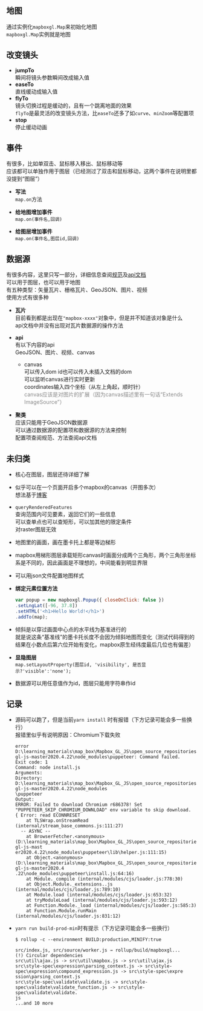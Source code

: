 ## 地图

通过实例化`mapboxgl.Map`来初始化地图  
`mapboxgl.Map`实例就是地图

## 改变镜头

- **jumpTo**  
  瞬间将镜头参数瞬间改成输入值
- **easeTo**  
  直线缓动成输入值
- **flyTo**  
  镜头切换过程是缓动的，且有一个跳离地面的效果  
  `flyTo`是最灵活的改变镜头方法，比`easeTo`还多了如`curve`、`minZoom`等配置项
- **stop**  
  停止缓动动画

## 事件

有很多，比如单双击、鼠标移入移出、鼠标移动等  
应该都可以单独作用于图层（已经测过了双击和鼠标移动，这两个事件在说明里都没提到“图层”）  

- **写法**  
  `map.on`方法  
- **给地图增加事件**  
    `map.on(事件名,回调)`
  
- **给图层增加事件**  
    `map.on(事件名,图层id,回调)`


## 数据源

有很多内容，这里只写一部分，详细信息查阅[规范](https://docs.mapbox.com/mapbox-gl-js/style-spec/sources/)及[api文档](https://www.mapbox.cn/mapbox-gl-js/api/#sources)  
可以用于图层，也可以用于地图  
有五种类型：矢量瓦片、栅格瓦片、GeoJSON、图片、视频  
使用方式有很多种

- **瓦片**  
  目前看到都是出现在`"mapbox-xxxx"`对象中，但是并不知道该对象是什么  
  api文档中并没有出现对瓦片数据源的操作方法

- **api**  
  有以下内容的api  
  GeoJSON、图片、视频、canvas  
  - canvas  
  可以传入dom id也可以传入未插入文档的dom  
    可以监听canvas进行实时更新  
    coordinates输入四个坐标（从左上角起，顺时针）  
    <span style='opacity: 0.5'>canvas应该是对图片的扩展（因为canvas描述里有一句话“Extends ImageSource”）</span>
  
- **聚类**  
  应该只能用于GeoJSON数据源  
  可以通过数据源的配置项和数据源的方法来控制  
  配置项查阅规范、方法查阅api文档

## 未归类

- 核心在图层，图层还待详细了解

- 似乎可以在一个页面开启多个mapbox的canvas（开图多次）  
  想法基于[博客](https://www.cnblogs.com/lilei2blog/p/8961564.html)
  
- `queryRenderedFeatures`  
  查询范围内可见要素，返回它们的一些信息  
  可以查单点也可以查矩形，可以加其他的限定条件  
  对raster图层无效
  
- 地图里的画面，画在墨卡托上都是等边梯形

- mapbox用梯形图层承载矩形canvas时画面分成两个三角形，两个三角形坐标系是不同的，因此画面是不理想的，中间能看到明显界限

- 可以用json文件配置地图样式

- **绑定元素位置方法**  

  ```javascript
  var popup = new mapboxgl.Popup({ closeOnClick: false })
  .setLngLat([-96, 37.8])
  .setHTML('<h1>Hello World!</h1>')
  .addTo(map);
  ```

- 倾斜是以穿过画面中心点的水平线为基准进行的  
  就是说这条“基准线”的墨卡托长度不会因为倾斜地图而变化（测试代码得到的结果在小数点后第六位开始有变化，mapbox原生经纬度最后几位也有偏差）
  
- **显隐图层**  
  `map.setLayoutProperty(图层id, 'visibility', 是否显示?'visible':'none');`
  
- 数据源可以用任意值作为id，图层只能用字符串作id

## 记录

- 源码可以跑了，但是当前`yarn install` 时有报错（下方记录可能会多一些换行）  
报错里似乎有说明原因：Chromium下载失败
  
    ```
    error D:\learning_materials\map_box\Mapbox_GL_JS\open_source_repositories\mapbox-gl-js-master2020.4.22\node_modules\puppeteer: Command failed.
    Exit code: 1
    Command: node install.js
    Arguments:
    Directory: D:\learning_materials\map_box\Mapbox_GL_JS\open_source_repositories\mapbox-gl-js-master2020.4.22\node_modules
    \puppeteer
    Output:
    ERROR: Failed to download Chromium r686378! Set "PUPPETEER_SKIP_CHROMIUM_DOWNLOAD" env variable to skip download.
    { Error: read ECONNRESET
        at TLSWrap.onStreamRead (internal/stream_base_commons.js:111:27)
      -- ASYNC --
        at BrowserFetcher.<anonymous> (D:\learning_materials\map_box\Mapbox_GL_JS\open_source_repositories\mapbox-gl-js-mast
    er2020.4.22\node_modules\puppeteer\lib\helper.js:111:15)
        at Object.<anonymous> (D:\learning_materials\map_box\Mapbox_GL_JS\open_source_repositories\mapbox-gl-js-master2020.4
    .22\node_modules\puppeteer\install.js:64:16)
        at Module._compile (internal/modules/cjs/loader.js:778:30)
        at Object.Module._extensions..js (internal/modules/cjs/loader.js:789:10)
        at Module.load (internal/modules/cjs/loader.js:653:32)
        at tryModuleLoad (internal/modules/cjs/loader.js:593:12)
        at Function.Module._load (internal/modules/cjs/loader.js:585:3)
        at Function.Module.runMain (internal/modules/cjs/loader.js:831:12)
    ```

- `yarn run build-prod-min`时有提示（下方记录可能会多一些换行）  

  ```
  $ rollup -c --environment BUILD:production,MINIFY:true
  
  src/index.js, src/source/worker.js → rollup/build/mapboxgl...
  (!) Circular dependencies
  src\util\ajax.js -> src\util\mapbox.js -> src\util\ajax.js
  src\style-spec\expression\parsing_context.js -> src\style-spec\expression\compound_expression.js -> src\style-spec\expre
  ssion\parsing_context.js
  src\style-spec\validate\validate.js -> src\style-spec\validate\validate_function.js -> src\style-spec\validate\validate.
  js
  ...and 10 more
  ```

  